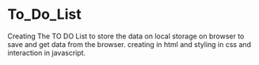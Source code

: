 # To_Do_List
Creating The TO DO List to store the data on local storage on browser to save and get data from the browser. creating in html and styling in css and interaction in javascript.
